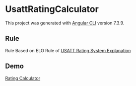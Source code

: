 # UsattRatingCalculator

This project was generated with [Angular CLI](https://github.com/angular/angular-cli) version 7.3.9.

## Rule 

Rule Based on ELO Rule of [USATT Rating System Explanation](https://www.teamusa.org/usa-table-tennis/ratings/rating-system)

## Demo

[Rating Calculator](https://www.ulyssesjason.com/usatt_rating_calculator)

